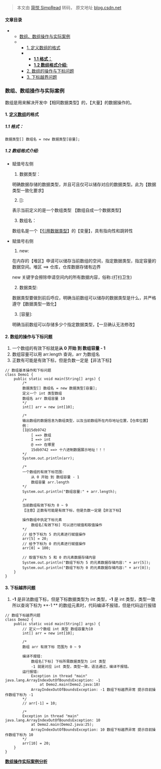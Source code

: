 > 本文由 [简悦 SimpRead](http://ksria.com/simpread/) 转码， 原文地址 [blog.csdn.net](https://blog.csdn.net/qq_43371422/article/details/123264745?spm=1001.2014.3001.5502)

#### 文章目录

*   *   [数组、数组操作与实际案例](#_1)
    *   *   [1. 定义数组的格式](#1__7)
        *   *   [**1.1 格式：**](#11__9)
            *   [**1.2 数组格式介绍:**](#12__15)
        *   [2. 数组的操作与下标问题](#2_49)
        *   [3. 下标越界问题](#3__105)

### 数组、数组操作与实际案例

数组是用来解决开发中【相同数据类型】的，【大量】的数据操作的。

#### 1. [定义数组](https://so.csdn.net/so/search?q=%E5%AE%9A%E4%B9%89%E6%95%B0%E7%BB%84&spm=1001.2101.3001.7020)的格式

##### **1.1 格式：**

```
数据类型[] 数组名 = new 数据类型[容量];

```

##### **1.2 数组格式介绍:**

*   赋值号左侧
    
    1.  数据类型：
    
    明确数据存储的数据类型，并且可且仅可以储存对应的数据类型。此为【数据类型一致化要求】
    
    2.  []:
    
    表示当前定义的是一个数组类型 【数组自成一个数据类型】
    
    3.  数组名：
    
    数组名是一个【[引用数据类型](https://so.csdn.net/so/search?q=%E5%BC%95%E7%94%A8%E6%95%B0%E6%8D%AE%E7%B1%BB%E5%9E%8B&spm=1001.2101.3001.7020)】的【变量】，具有指向性和跳转性
    
*   赋值号右侧
    
    1.  new:
    
    在内存的【堆区】申请可以储存当前数组的空间，指定数据类型，指定容量的数据空间。堆区 ==> 仓库，仓库数据存储有边界
    
    new 关键字会擦除申请空间内的所有数据内容，俗称:(打扫卫生)
    
    2.  数据类型:
    
    数据类型要做到前后呼应，明确当前数组可以储存的数据类型是什么，并严格遵守【数据类型一致化】
    
    3.  [容量]:
    
    明确当前数组可以存储多少个指定数据类型，【一旦确认无法修改】
    

#### 2. 数组的操作与下标问题

1.  一个数组的有效下标就是**从 0 开始 到 数组容量 - 1**
2.  数组容量可以用 arr.length 查询，arr 为数组名
3.  正数有可能是有效下标，但是负数一定是【非法下标】

```
// 数组基本操作和下标问题
class Demo1 {
	public static void main(String[] args) {
		/*
		数据类型[] 数组名 = new 数据类型[容量];
		定义一个 int 类型数组 
		数组名 arr 数组容量 10
		*/
		int[] arr = new int[10];
		
		/*
		输出数组的数据信息为数组类型，以及当前数组所在内存地址位置，【仓库位置】
		例：
		[I@15db9742
			[ ==> 数组
			I ==> int
			@ ==> 在哪里 
			15db9742 ==> 十六进制数据展示地址！！！
		*/
		System.out.println(arr);
		
		/*
		一个数组的有效下标范围:
			从 0 开始 到 数组容量 - 1
			数组容量 arr.length
		*/
		System.out.println("数组容量:" + arr.length);
		
		/*
		当前数组有效下标为 0 ~ 9
		【注意】正数有可能是有效下标，但是负数一定是【非法下标】
		
		操作数组中执定下标元素
			数组名[有效下标] 可以进行赋值和取值操作
		*/
		// 给予下标为 5 的元素进行赋值操作
		arr[5] = 20;
		// 给予下标为 0 的元素进行赋值操作
		arr[0] = 100;
		
		// 取值下标为 5 和 0 的元素数据存储内容
		System.out.println("数组下标为 5 的元素数据存储内容:" + arr[5]);
		System.out.println("数组下标为 0 的元素数据存储内容:" + arr[0]);
	}
}

```

#### 3. 下标越界问题

1.  **-1** 是非法数组下标，但是下标数据类型为 int 类型，**-1** 是 int 类型，类型一致所以查询下标为 **-1 ** 的数组元素时，代码编译不报错，但是代码运行报错

```
// 数组下标越界问题 
class Demo2 {
	public static void main(String[] args) {
		// 定义一个数组 int 类型 数组容量为10
		int[] arr = new int[10];
		
		/*
		数组 arr 有效下标 范围为 0 ~ 9
		
		编译不报错:	
			数组名[下标] 下标所需数据类型为 int 类型
			-1 就是对应 int 类型，类型一致，语法通过，编译不报错。
		运行报错:
			Exception in thread "main" java.lang.ArrayIndexOutOfBoundsException: -1
				at Demo2.main(Demo2.java:18)
			ArrayIndexOutOfBoundsException: -1 数组下标越界异常 提示目前操作数组下标为 -1
		*/
		// arr[-1] = 10;
		
		/*
		Exception in thread "main" java.lang.ArrayIndexOutOfBoundsException: 10
			at Demo2.main(Demo2.java:25);
			ArrayIndexOutOfBoundsException: 10 数组下标越界异常 提示目前操作数组下标为 10
		*/
		arr[10] = 20;
	}
}

```

[**数组操作实际案例分析**](https://blog.csdn.net/qq_43371422/article/details/123264100)